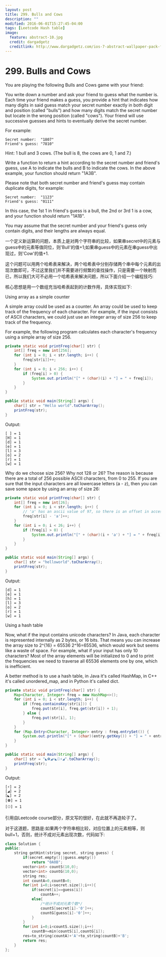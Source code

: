 ```yaml
---
layout: post
title: 299. Bulls and Cows
description: ""
modified: 2016-06-01T15:27:45-04:00
tags: [Leetcode Hash table]
image:
  feature: abstract-10.jpg
  credit: dargadgetz
  creditlink: http://www.dargadgetz.com/ios-7-abstract-wallpaper-pack-for-iphone-5-and-ipod-touch-retina/
---
```

# 299. Bulls and Cows

You are playing the following Bulls and Cows game with your friend: 

You write down a number and ask your friend to guess what the number is. Each time your friend makes a guess, you provide a hint that indicates how many digits in said guess match your secret number exactly in both digit and position (called "bulls") and how many digits match the secret number but locate in the wrong position (called "cows"). Your friend will use successive guesses and hints to eventually derive the secret number.

For example:
```
Secret number:  "1807"
Friend's guess: "7810"
```

Hint: 1 bull and 3 cows. (The bull is 8, the cows are 0, 1 and 7.)

Write a function to return a hint according to the secret number and friend's guess, use A to indicate the bulls and B to indicate the cows. In the above example, your function should return "1A3B".

Please note that both secret number and friend's guess may contain duplicate digits, for example:
```
Secret number:  "1123"
Friend's guess: "0111"
```

In this case, the 1st 1 in friend's guess is a bull, the 2nd or 3rd 1 is a cow, and your function should return "1A1B".

You may assume that the secret number and your friend's guess only contain digits, and their lengths are always equal.

一个定义新运算的问题，本质上是对两个字符串的比较，如果串secret中的元素与guess中的元素等值同位，则'Bull'的值+1;如果串guess中的元素在串guess中出现过，则'Cow'的值+1.

这个问题可以用两个哈希表来解决，两个哈希表中分别存储两个串中每个元素的出现次数即可，不过这里我们并不需要进行频繁的查找操作，只是需要一个映射而已，所以我们大可不必用一个哈希表来解决问题，所以下面介绍一个编程技巧:

核心思想是用一个数组充当哈希表起到的计数作用，具体实现如下:

Using array as a simple counter

A simple array could be used as a counter. An array could be used to keep track of the frequency of each character. For example, if the input consists of ASCII characters, we could just use an integer array of size 256 to keep track of the frequency.

For example, the following program calculates each character's frequency using a simple array of size 256.


```java
private static void printFreq(char[] str) {
    int[] freq = new int[256];
    for (int i = 0; i < str.length; i++) {
        freq[str[i]]++;
    }
    for (int i = 0; i < 256; i++) {
        if (freq[i] > 0) {
            System.out.println("[" + (char)(i) + "] = " + freq[i]);
        }
    }
}

public static void main(String[] args) {
    char[] str = "Hello world".toCharArray();
    printFreq(str);
}
```

Output:

```
[ ] = 1 
[H] = 1 
[d] = 1 
[e] = 1 
[l] = 3 
[o] = 2 
[r] = 1 
[w] = 1 
```

Why do we choose size 256? Why not 128 or 26? The reason is because there are a total of 256 possible ASCII characters, from 0 to 255. If you are sure that the input characters are all lowercase letters (a - z), then you can save some space by using an array of size 26:


```java
private static void printFreq(char[] str) {
    int[] freq = new int[26];
    for (int i = 0; i < str.length; i++) {
        // 'a' has an ascii value of 97, so there is an offset in accessing the index.
        freq[str[i] - 'a']++;
    }
    for (int i = 0; i < 26; i++) {
        if (freq[i] > 0) {
            System.out.println("[" + (char)(i + 'a') + "] = " + freq[i]);
        }
    }
}

public static void main(String[] args) {
    char[] str = "helloworld".toCharArray();
    printFreq(str);
}
```
Output:

```
[d] = 1 
[e] = 1 
[h] = 1 
[l] = 3 
[o] = 2 
[r] = 1 
[w] = 1 
```

Using a hash table

Now, what if the input contains unicode characters? In Java, each character is represented internally as 2 bytes, or 16 bits. That means you can increase the array size to 2^{16} = 65536
2^16=65536, which would work but seems like a waste of space. For example, what if your input has only 10 characters? Most of the array elements will be initialized to 0 and to print the frequencies we need to traverse all 65536 elements one by one, which is inefficient.

A better method is to use a hash table, in Java it's called HashMap, in C++ it's called unordered_map, and in Python it's called dict.


```java
private static void printFreq(char[] str) {
    Map<Character, Integer> freq = new HashMap<>();
    for (int i = 0; i < str.length; i++) {
        if (freq.containsKey(str[i])) {
            freq.put(str[i], freq.get(str[i]) + 1);
        } else {
            freq.put(str[i], 1);
        }
    }
    for (Map.Entry<Character, Integer> entry : freq.entrySet()) {
        System.out.println("[" + (char)(entry.getKey()) + "] = " + entry.getValue());
    }
}

public static void main(String[] args) {
    char[] str = "◣⚽◢⚡◣⚾⚡◢".toCharArray();
    printFreq(str);
}
```

Output:

```
[⚡] = 2 
[◢] = 2 
[◣] = 2 
[⚽] = 1 
[⚾] = 1 
```

引用自Leetcode course部分，原文写的很好，在此就不再造轮子了。

对于这道题，思路是:如果两个字符串相比较，对应位置上的元素相等，则bull+1，否则，统计不成对元素出现次数，代码如下:


```c++
class Solution {
public:
    string getHint(string secret, string guess) {
        if(secret.empty()||guess.empty())
            return "0A0B";
        vector<int> countS(10,0);
        vector<int> countG(10,0);
        string res;
        int countA=0,countB=0;
        for(int i=0;i<secret.size();i++){
            if(secret[i]==guess[i])
                countA++;
            else{
                /*统计不成对元素个数*/
				countS[secret[i]-'0']++;
                countG[guess[i]-'0']++;
            }
        }
        for(int i=0;i<countS.size();i++)
            countB+=min(countS[i],countG[i]);
        res=to_string(countA)+'A'+to_string(countB)+'B';
        return res;
    }
};
```

```

```
